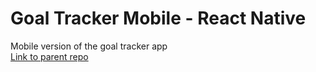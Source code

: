 # Goal Tracker Mobile - React Native
Mobile version of the goal tracker app  
[Link to parent repo](https://github.com/BrianLDev/goal-tracker-mobile)